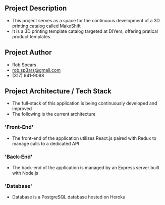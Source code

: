 ## Project Description

- This project serves as a space for the continuous development of a 3D printing catalog called MakeShift
- It is a 3D printing template catalog targeted at DIYers, offering pratical product templates

## Project Author

- Rob Spears
- rob.sp3ars@gmail.com
- (317) 941-9088

## Project Architecture / Tech Stack

- The full-stack of this application is being continuously developed and improved
- The following is the current architecture

### 'Front-End'

- The front-end of the application utilizes React.js paired with Redux to manage calls to a dedicated API

### 'Back-End'

- The back-end of the application is managed by an Express server built with Node.js

### 'Database'

- Database is a PostgreSQL database hosted on Heroku
